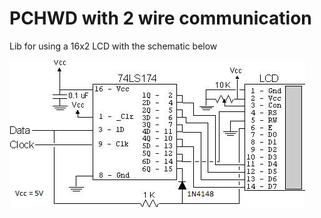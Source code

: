 # PCHWD with 2 wire communication
Lib for using a 16x2 LCD with the schematic below

![](https://github.com/gmazoni/PCHWD-lcd-w2wire/blob/main/esquematico_lcd_serial.jpg)
